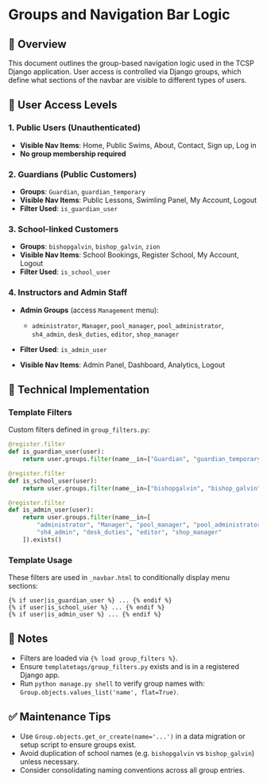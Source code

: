 # Groups and Navigation Bar Logic

## 🔑 Overview

This document outlines the group-based navigation logic used in the TCSP Django application. User access is controlled via Django groups, which define what sections of the navbar are visible to different types of users.

## 👥 User Access Levels

### 1. Public Users (Unauthenticated)

* **Visible Nav Items**: Home, Public Swims, About, Contact, Sign up, Log in
* **No group membership required**

### 2. Guardians (Public Customers)

* **Groups**: `Guardian`, `guardian_temporary`
* **Visible Nav Items**: Public Lessons, Swimling Panel, My Account, Logout
* **Filter Used**: `is_guardian_user`

### 3. School-linked Customers

* **Groups**: `bishopgalvin`, `bishop_galvin`, `zion`
* **Visible Nav Items**: School Bookings, Register School, My Account, Logout
* **Filter Used**: `is_school_user`

### 4. Instructors and Admin Staff

* **Admin Groups** (access `Management` menu):

  * `administrator`, `Manager`, `pool_manager`, `pool_administrator`, `sh4_admin`, `desk_duties`, `editor`, `shop_manager`
* **Filter Used**: `is_admin_user`
* **Visible Nav Items**: Admin Panel, Dashboard, Analytics, Logout

## 🧰 Technical Implementation

### Template Filters

Custom filters defined in `group_filters.py`:

```python
@register.filter
def is_guardian_user(user):
    return user.groups.filter(name__in=["Guardian", "guardian_temporary"]).exists()

@register.filter
def is_school_user(user):
    return user.groups.filter(name__in=["bishopgalvin", "bishop_galvin", "zion"]).exists()

@register.filter
def is_admin_user(user):
    return user.groups.filter(name__in=[
        "administrator", "Manager", "pool_manager", "pool_administrator",
        "sh4_admin", "desk_duties", "editor", "shop_manager"
    ]).exists()
```

### Template Usage

These filters are used in `_navbar.html` to conditionally display menu sections:

```django
{% if user|is_guardian_user %} ... {% endif %}
{% if user|is_school_user %} ... {% endif %}
{% if user|is_admin_user %} ... {% endif %}
```

## 🧱 Notes

* Filters are loaded via `{% load group_filters %}`.
* Ensure `templatetags/group_filters.py` exists and is in a registered Django app.
* Run `python manage.py shell` to verify group names with: `Group.objects.values_list('name', flat=True)`.

## ✅ Maintenance Tips

* Use `Group.objects.get_or_create(name='...')` in a data migration or setup script to ensure groups exist.
* Avoid duplication of school names (e.g. `bishopgalvin` vs `bishop_galvin`) unless necessary.
* Consider consolidating naming conventions across all group entries.
